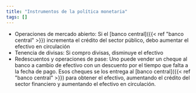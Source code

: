 ```yaml
---
title: "Instrumentos de la política monetaria"
tags: []
---
```

- Operaciones de mercado abierto: Si el [banco central]({{< ref "banco central" >}}) incrementa el crédito del sector público, debo aumentar el efectivo en circulación
- Tenencia de divisas: Si compro divisas, disminuye el efectivo
- Redescuentos y operaciones de pase: Uno puede vender un cheque al banco a cambio de efectivo con un descuento por el tiempo que falta a la fecha de pago. Esos cheques se los entrega al [banco central]({{< ref "banco central" >}}) para obtener el efectivo, aumentando el crédito del sector financiero y aumentando el efectivo en circulación.